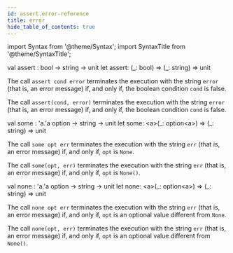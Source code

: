 ```yaml
---
id: assert.error-reference
title: error
hide_table_of_contents: true
---
```

import Syntax from '@theme/Syntax';
import SyntaxTitle from '@theme/SyntaxTitle';



<SyntaxTitle syntax="cameligo">
val assert : bool -&gt; string -&gt; unit
</SyntaxTitle>
<SyntaxTitle syntax="jsligo">
let assert: (&#95;: bool) =&gt; (&#95;: string) =&gt; unit
</SyntaxTitle>
<Syntax syntax="cameligo">

The call `assert cond error` terminates the execution
      with the string `error` (that is, an error message) if, and only if,
      the boolean condition `cond` is false.

</Syntax>

<Syntax syntax="jsligo">

The call `assert(cond, error)` terminates the execution
      with the string `error` (that is, an error message) if, and only if,
      the boolean condition `cond` is false.

</Syntax>


<SyntaxTitle syntax="cameligo">
val some : &#39;a.&#39;a option -&gt; string -&gt; unit
</SyntaxTitle>
<SyntaxTitle syntax="jsligo">
let some: &lt;a&gt;(&#95;: option&lt;a&gt;) =&gt; (&#95;: string) =&gt; unit
</SyntaxTitle>
<Syntax syntax="cameligo">

The call `some opt err` terminates the execution
      with the string `err` (that is, an error message) if, and only if,
      `opt` is `None`.

</Syntax>

<Syntax syntax="jsligo">

The call `some(opt, err)` terminates the execution
      with the string `err` (that is, an error message) if, and only if,
      `opt` is `None()`.

</Syntax>


<SyntaxTitle syntax="cameligo">
val none : &#39;a.&#39;a option -&gt; string -&gt; unit
</SyntaxTitle>
<SyntaxTitle syntax="jsligo">
let none: &lt;a&gt;(&#95;: option&lt;a&gt;) =&gt; (&#95;: string) =&gt; unit
</SyntaxTitle>
<Syntax syntax="cameligo">

The call `none opt err` terminates the execution
      with the string `err` (that is, an error message) if, and only if,
      `opt` is an optional value different from `None`.

</Syntax>

<Syntax syntax="jsligo">

The call `none(opt, err)` terminates the execution
      with the string `err` (that is, an error message) if, and only if,
      `opt` is an optional value different from `None()`.

</Syntax>

